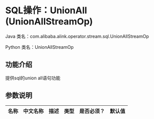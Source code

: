 # SQL操作：UnionAll (UnionAllStreamOp)
Java 类名：com.alibaba.alink.operator.stream.sql.UnionAllStreamOp

Python 类名：UnionAllStreamOp


## 功能介绍
提供sql的union all语句功能


## 参数说明

| 名称 | 中文名称 | 描述 | 类型 | 是否必须？ | 默认值 |
| --- | --- | --- | --- | --- | --- |



<!--
## 代码示例
### Python 代码
```python
from pyalink.alink import *

import pandas as pd

useLocalEnv(1)

df = pd.DataFrame([
    ['Ohio', 2000, 1.5],
    ['Ohio', 2001, 1.7],
    ['Ohio', 2002, 3.6],
    ['Nevada', 2001, 2.4],
    ['Nevada', 2002, 2.9],
    ['Nevada', 2003, 3.2]
])

stream_data = StreamOperator.fromDataframe(df, schemaStr='f1 string, f2 bigint, f3 double')
stream_data2 = StreamOperator.fromDataframe(df, schemaStr='f1 string, f2 bigint, f3 double')

op = UnionAllStreamOp()
stream_data = op.linkFrom(stream_data, stream_data2)

stream_data.print()
StreamOperator.execute()
```
### Java 代码
```java
import org.apache.flink.types.Row;

import com.alibaba.alink.operator.stream.StreamOperator;
import com.alibaba.alink.operator.stream.source.MemSourceStreamOp;
import com.alibaba.alink.operator.stream.sql.UnionAllStreamOp;
import org.junit.Test;

import java.util.Arrays;
import java.util.List;

public class UnionAllStreamOpTest {
	@Test
	public void testUnionAllStreamOp() throws Exception {
		List <Row> df = Arrays.asList(
			Row.of("Ohio", 2000, 1.5),
			Row.of("Ohio", 2001, 1.7),
			Row.of("Ohio", 2002, 3.6),
			Row.of("Nevada", 2001, 2.4),
			Row.of("Nevada", 2002, 2.9),
			Row.of("Nevada", 2003, 3.2)
		);
		StreamOperator <?> stream_data = new MemSourceStreamOp(df, "f1 string, f2 int, f3 double");
		StreamOperator <?> stream_data2 = new MemSourceStreamOp(df, "f1 string, f2 int, f3 double");
		StreamOperator <?> op = new UnionAllStreamOp();
		stream_data = op.linkFrom(stream_data, stream_data2);
		stream_data.print();
		StreamOperator.execute();
	}
}
```

### 运行结果

f1|f2|f3
---|---|---
Ohio|2000|1.5000
Nevada|2001|2.4000
Ohio|2002|3.6000
Ohio|2002|3.6000
Nevada|2003|3.2000
Ohio|2001|1.7000
Nevada|2003|3.2000
Ohio|2000|1.5000
Ohio|2001|1.7000
Nevada|2002|2.9000
Nevada|2002|2.9000
Nevada|2001|2.4000
